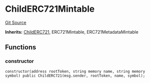 # ChildERC721Mintable
[Git Source](https://github.com/maticnetwork/contracts/blob/155f729fd8db0676297384375468d4d45b8aa44e/contracts/child/ChildERC721Mintable.sol)

**Inherits:**
[ChildERC721](/contracts/child/ChildERC721.sol/contract.ChildERC721.md), ERC721Mintable, ERC721MetadataMintable


## Functions
### constructor


```solidity
constructor(address rootToken, string memory name, string memory symbol) public ChildERC721(msg.sender, rootToken, name, symbol);
```

